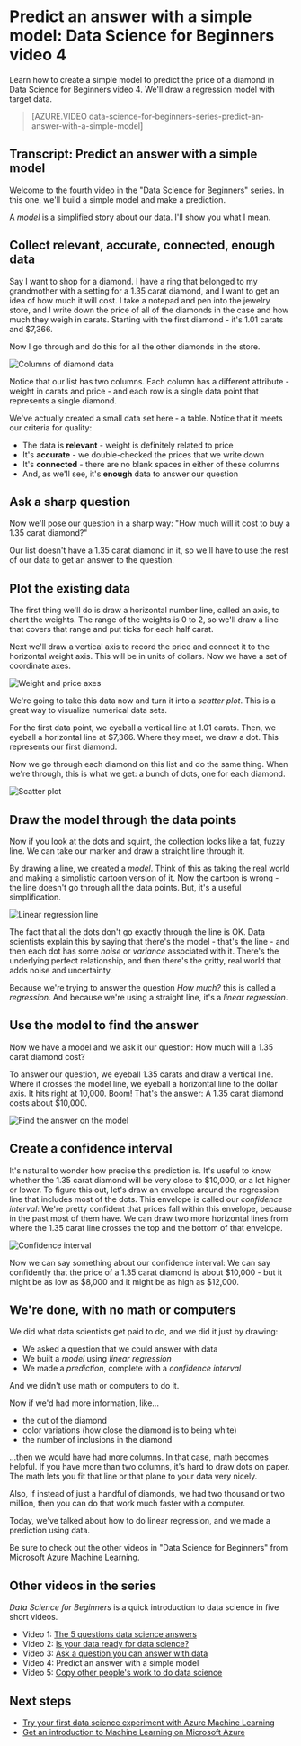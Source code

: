 <properties
   pageTitle="Predict an answer with a simple model | Microsoft Azure"
   description="How to create a simple model to predict the price of a diamond in Data Science for Beginners video 4. Includes a basic linear regression with target data."                                  
   keywords="create a model,simple model,simple data model,price prediction,simple regression model"
   services="machine-learning"
   documentationCenter="na"
   authors="brohrer-ms"
   manager="paulettm"
   editor="cjgronlund"/>

<tags
   ms.service="machine-learning"
   ms.devlang="na"
   ms.topic="article"
   ms.tgt_pltfrm="na"
   ms.workload="na"
   ms.date="06/29/2016"
   ms.author="cgronlun;brohrer;garye"/>

# Predict an answer with a simple model: Data Science for Beginners video 4

Learn how to create a simple model to predict the price of a diamond in Data Science for Beginners video 4. We'll draw a regression model with target data.

> [AZURE.VIDEO data-science-for-beginners-series-predict-an-answer-with-a-simple-model]

## Transcript: Predict an answer with a simple model

Welcome to the fourth video in the "Data Science for Beginners" series. In this one, we'll build a simple model and make a prediction.

A *model* is a simplified story about our data. I'll show you what I mean.

## Collect relevant, accurate, connected, enough data

Say I want to shop for a diamond. I have a ring that belonged to my grandmother with a setting for a 1.35 carat diamond, and I want to get an idea of how much it will cost. I take a notepad and pen into the jewelry store, and I write down the price of all of the diamonds in the case and how much they weigh in carats. Starting with the first diamond - it's 1.01 carats and $7,366. 

Now I go through and do this for all the other diamonds in the store. 

![Columns of diamond data](./media/machine-learning-data-science-for-beginners-predict-an-answer-with-a-simple-model/diamond-data.png)

Notice that our list has two columns. Each column has a different attribute - weight in carats and price - and each row is a single data point that represents a single diamond. 

We've actually created a small data set here - a table. Notice that it meets our criteria for quality:

* The data is **relevant** - weight is definitely related to price
* It's **accurate** - we double-checked the prices that we write down
* It's **connected** - there are no blank spaces in either of these columns
* And, as we'll see, it's **enough** data to answer our question

## Ask a sharp question

Now we'll pose our question in a sharp way: "How much will it cost to buy a 1.35 carat diamond?" 

Our list doesn't have a 1.35 carat diamond in it, so we'll have to use the rest of our data to get an answer to the question.

## Plot the existing data

The first thing we'll do is draw a horizontal number line, called an axis, to chart the weights. The range of the weights is 0 to 2, so we'll draw a line that covers that range and put ticks for each half carat.

Next we'll draw a vertical axis to record the price and connect it to the horizontal weight axis. This will be in units of dollars. Now we have a set of coordinate axes.

![Weight and price axes](./media/machine-learning-data-science-for-beginners-predict-an-answer-with-a-simple-model/weight-and-price-axes.png)

We're going to take this data now and turn it into a *scatter plot*. This is a great way to visualize numerical data sets. 

For the first data point, we eyeball a vertical line at 1.01 carats. Then, we eyeball a horizontal line at $7,366. Where they meet, we draw a dot. This represents our first diamond.

Now we go through each diamond on this list and do the same thing. When we're through, this is what we get: a bunch of dots, one for each diamond.

![Scatter plot](./media/machine-learning-data-science-for-beginners-predict-an-answer-with-a-simple-model/scatter-plot.png)

## Draw the model through the data points

Now if you look at the dots and squint, the collection looks like a fat, fuzzy line. We can take our marker and draw a straight line through it.

By drawing a line, we created a *model*. Think of this as taking the real world and making a simplistic cartoon version of it. Now the cartoon is wrong - the line doesn't go through all the data points. But, it's a useful simplification. 

![Linear regression line](./media/machine-learning-data-science-for-beginners-predict-an-answer-with-a-simple-model/linear-regression-line.png)

The fact that all the dots don't go exactly through the line is OK. Data scientists explain this by saying that there's the model - that's the line - and then each dot has some *noise* or *variance* associated with it. There's the underlying perfect relationship, and then there's the gritty, real world that adds noise and uncertainty. 

Because we're trying to answer the question *How much?* this is called a *regression*. And because we're using a straight line, it's a *linear regression*.

## Use the model to find the answer

Now we have a model and we ask it our question: How much will a 1.35 carat diamond cost?

To answer our question, we eyeball 1.35 carats and draw a vertical line. Where it crosses the model line, we eyeball a horizontal line to the dollar axis. It hits right at 10,000. Boom! That's the answer: A 1.35 carat diamond costs about $10,000. 

![Find the answer on the model](./media/machine-learning-data-science-for-beginners-predict-an-answer-with-a-simple-model/find-the-answer.png)

## Create a confidence interval

It's natural to wonder how precise this prediction is. It's useful to know whether the 1.35 carat diamond will be very close to $10,000, or a lot higher or lower. To figure this out, let's draw an envelope around the regression line that includes most of the dots. This envelope is called our *confidence interval*: We're pretty confident that prices fall within this envelope, because in the past most of them have. We can draw two more horizontal lines from where the 1.35 carat line crosses the top and the bottom of that envelope. 

![Confidence interval](./media/machine-learning-data-science-for-beginners-predict-an-answer-with-a-simple-model/confidence-interval.png)

Now we can say something about our confidence interval:  We can say confidently that the price of a 1.35 carat diamond is about $10,000 - but it might be as low as $8,000 and it might be as high as $12,000.

## We're done, with no math or computers

We did what data scientists get paid to do, and we did it just by drawing:

* We asked a question that we could answer with data
* We built a *model* using *linear regression*
* We made a *prediction*, complete with a *confidence interval*

And we didn't use math or computers to do it.

Now if we'd had more information, like...

* the cut of the diamond
* color variations (how close the diamond is to being white)
* the number of inclusions in the diamond

...then we would have had more columns. In that case, math becomes helpful. If you have more than two columns, it's hard to draw dots on paper. The math lets you fit that line or that plane to your data very nicely.

Also, if instead of just a handful of diamonds, we had two thousand or two million, then you can do that work much faster with a computer.

Today, we've talked about how to do linear regression, and we made a prediction using data.

Be sure to check out the other videos in "Data Science for Beginners" from Microsoft Azure Machine Learning.


## Other videos in the series

*Data Science for Beginners* is a quick introduction to data science in five short videos.

  * Video 1: [The 5 questions data science answers](machine-learning-data-science-for-beginners-the-5-questions-data-science-answers.md)
  * Video 2: [Is your data ready for data science?](machine-learning-data-science-for-beginners-is-your-data-ready-for-data-science.md) 
  * Video 3: [Ask a question you can answer with data](machine-learning-data-science-for-beginners-ask-a-question-you-can-answer-with-data.md)
  * Video 4: Predict an answer with a simple model 
  * Video 5: [Copy other people's work to do data science](machine-learning-data-science-for-beginners-copy-other-peoples-work-to-do-data-science.md)

## Next steps

  * [Try your first data science experiment with Azure Machine Learning](machine-learning-create-experiment.md)
  * [Get an introduction to Machine Learning on Microsoft Azure](machine-learning-what-is-machine-learning.md)
